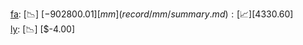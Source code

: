 [fa](record/fa/summary.md): [📉] [$-902800.01]  
[mm](record/mm/summary.md): [📈] [$4330.60]  
[ly](record/ly/summary.md): [📉] [$-4.00]  
